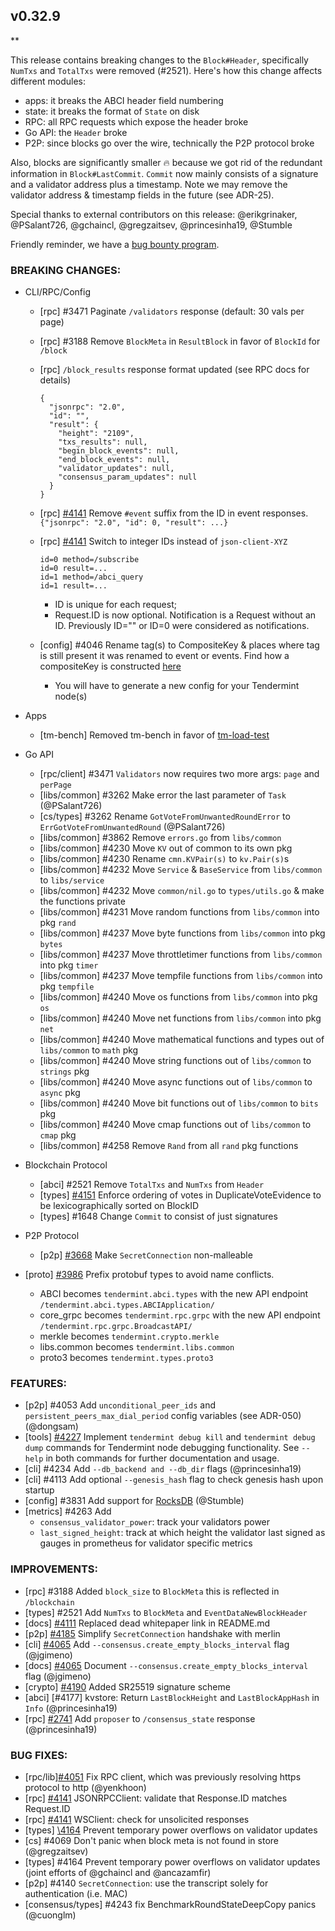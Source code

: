 ## v0.32.9

\*\*

This release contains breaking changes to the `Block#Header`, specifically
`NumTxs` and `TotalTxs` were removed (\#2521). Here's how this change affects
different modules:

- apps: it breaks the ABCI header field numbering
- state: it breaks the format of `State` on disk
- RPC: all RPC requests which expose the header broke
- Go API: the `Header` broke
- P2P: since blocks go over the wire, technically the P2P protocol broke

Also, blocks are significantly smaller 🔥 because we got rid of the redundant
information in `Block#LastCommit`. `Commit` now mainly consists of a signature
and a validator address plus a timestamp. Note we may remove the validator
address & timestamp fields in the future (see ADR-25).

Special thanks to external contributors on this release:
@erikgrinaker, @PSalant726, @gchaincl, @gregzaitsev, @princesinha19, @Stumble

Friendly reminder, we have a [bug bounty
program](https://hackerone.com/tendermint).

### BREAKING CHANGES:

- CLI/RPC/Config

  - [rpc] \#3471 Paginate `/validators` response (default: 30 vals per page)
  - [rpc] \#3188 Remove `BlockMeta` in `ResultBlock` in favor of `BlockId` for `/block`
  - [rpc] `/block_results` response format updated (see RPC docs for details)
    ```
    {
      "jsonrpc": "2.0",
      "id": "",
      "result": {
        "height": "2109",
        "txs_results": null,
        "begin_block_events": null,
        "end_block_events": null,
        "validator_updates": null,
        "consensus_param_updates": null
      }
    }
    ```
  - [rpc] [\#4141](https://github.com/tendermint/tendermint/pull/4141) Remove `#event` suffix from the ID in event responses.
    `{"jsonrpc": "2.0", "id": 0, "result": ...}`
  - [rpc] [\#4141](https://github.com/tendermint/tendermint/pull/4141) Switch to integer IDs instead of `json-client-XYZ`
    ```
    id=0 method=/subscribe
    id=0 result=...
    id=1 method=/abci_query
    id=1 result=...
    ```
    - ID is unique for each request;
    - Request.ID is now optional. Notification is a Request without an ID. Previously ID="" or ID=0 were considered as notifications.

  - [config] \#4046 Rename tag(s) to CompositeKey & places where tag is still present it was renamed to event or events. Find how a compositeKey is constructed [here](https://github.com/tendermint/tendermint/blob/6d05c531f7efef6f0619155cf10ae8557dd7832f/docs/app-dev/indexing-transactions.md)
    - You will have to generate a new config for your Tendermint node(s)

- Apps

  - [tm-bench] Removed tm-bench in favor of [tm-load-test](https://github.com/interchainio/tm-load-test)

- Go API

  - [rpc/client] \#3471 `Validators` now requires two more args: `page` and `perPage`
  - [libs/common] \#3262 Make error the last parameter of `Task` (@PSalant726)
  - [cs/types] \#3262 Rename `GotVoteFromUnwantedRoundError` to `ErrGotVoteFromUnwantedRound` (@PSalant726)
  - [libs/common] \#3862 Remove `errors.go` from `libs/common`
  - [libs/common] \#4230 Move `KV` out of common to its own pkg
  - [libs/common] \#4230 Rename `cmn.KVPair(s)` to `kv.Pair(s)`s
  - [libs/common] \#4232 Move `Service` & `BaseService` from `libs/common` to `libs/service`
  - [libs/common] \#4232 Move `common/nil.go` to `types/utils.go` & make the functions private
  - [libs/common] \#4231 Move random functions from `libs/common` into pkg `rand`
  - [libs/common] \#4237 Move byte functions from `libs/common` into pkg `bytes`
  - [libs/common] \#4237 Move throttletimer functions from `libs/common` into pkg `timer`
  - [libs/common] \#4237 Move tempfile functions from `libs/common` into pkg `tempfile`
  - [libs/common] \#4240 Move os functions from `libs/common` into pkg `os`
  - [libs/common] \#4240 Move net functions from `libs/common` into pkg `net`
  - [libs/common] \#4240 Move mathematical functions and types out of `libs/common` to `math` pkg
  - [libs/common] \#4240 Move string functions out of `libs/common` to `strings` pkg
  - [libs/common] \#4240 Move async functions out of `libs/common` to `async` pkg
  - [libs/common] \#4240 Move bit functions out of `libs/common` to `bits` pkg
  - [libs/common] \#4240 Move cmap functions out of `libs/common` to `cmap` pkg
  - [libs/common] \#4258 Remove `Rand` from all `rand` pkg functions


- Blockchain Protocol

  - [abci] \#2521 Remove `TotalTxs` and `NumTxs` from `Header`
  - [types] [\#4151](https://github.com/tendermint/tendermint/pull/4151) Enforce ordering of votes in DuplicateVoteEvidence to be lexicographically sorted on BlockID
  - [types] \#1648 Change `Commit` to consist of just signatures

- P2P Protocol

  - [p2p] [\#3668](https://github.com/tendermint/tendermint/pull/3668) Make `SecretConnection` non-malleable

- [proto] [\#3986](https://github.com/tendermint/tendermint/pull/3986) Prefix protobuf types to avoid name conflicts.
  - ABCI becomes `tendermint.abci.types` with the new API endpoint `/tendermint.abci.types.ABCIApplication/`
  - core_grpc becomes `tendermint.rpc.grpc` with the new API endpoint `/tendermint.rpc.grpc.BroadcastAPI/`
  - merkle becomes `tendermint.crypto.merkle`
  - libs.common becomes `tendermint.libs.common`
  - proto3 becomes `tendermint.types.proto3`

### FEATURES:

- [p2p] \#4053 Add `unconditional_peer_ids` and `persistent_peers_max_dial_period` config variables (see ADR-050) (@dongsam)
- [tools] [\#4227](https://github.com/tendermint/tendermint/pull/4227) Implement `tendermint debug kill` and
  `tendermint debug dump` commands for Tendermint node debugging functionality. See `--help` in both
  commands for further documentation and usage.
- [cli] \#4234 Add `--db_backend and --db_dir` flags (@princesinha19)
- [cli] \#4113 Add optional `--genesis_hash` flag to check genesis hash upon startup
- [config] \#3831 Add support for [RocksDB](https://rocksdb.org/) (@Stumble)
- [metrics] \#4263 Add
  - `consensus_validator_power`: track your validators power
  - `last_signed_height`: track at which height the validator last signed
  as gauges in prometheus for validator specific metrics

### IMPROVEMENTS:

- [rpc] \#3188 Added `block_size` to `BlockMeta` this is reflected in `/blockchain`
- [types] \#2521 Add `NumTxs` to `BlockMeta` and `EventDataNewBlockHeader`
- [docs] [\#4111](https://github.com/tendermint/tendermint/issues/4111) Replaced dead whitepaper link in README.md
- [p2p] [\#4185](https://github.com/tendermint/tendermint/pull/4185) Simplify `SecretConnection` handshake with merlin
- [cli] [\#4065](https://github.com/tendermint/tendermint/issues/4065) Add `--consensus.create_empty_blocks_interval` flag (@jgimeno)
- [docs] [\#4065](https://github.com/tendermint/tendermint/issues/4065) Document `--consensus.create_empty_blocks_interval` flag (@jgimeno)
- [crypto] [\#4190](https://github.com/tendermint/tendermint/pull/4190) Added SR25519 signature scheme
- [abci] [\#4177] kvstore: Return `LastBlockHeight` and `LastBlockAppHash` in `Info` (@princesinha19)
- [rpc] [\#2741](https://github.com/tendermint/tendermint/issues/2741) Add `proposer` to `/consensus_state` response (@princesinha19)

### BUG FIXES:

- [rpc/lib][\#4051](https://github.com/tendermint/tendermint/pull/4131) Fix RPC client, which was previously resolving https protocol to http (@yenkhoon)
- [rpc] [\#4141](https://github.com/tendermint/tendermint/pull/4141) JSONRPCClient: validate that Response.ID matches Request.ID
- [rpc] [\#4141](https://github.com/tendermint/tendermint/pull/4141) WSClient: check for unsolicited responses
- [types] [\4164](https://github.com/tendermint/tendermint/pull/4164) Prevent temporary power overflows on validator updates
- [cs] \#4069 Don't panic when block meta is not found in store (@gregzaitsev)
- [types] \#4164 Prevent temporary power overflows on validator updates (joint
  efforts of @gchaincl and @ancazamfir)
- [p2p] \#4140 `SecretConnection`: use the transcript solely for authentication (i.e. MAC)
- [consensus/types] \#4243 fix BenchmarkRoundStateDeepCopy panics (@cuonglm)
